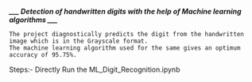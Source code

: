 ***___ Detection of handwritten digits with the help of Machine learning algorithms ___***
	
	The project diagnostically predicts the digit from the handwritten image which is in the Grayscale format.
 	The machine learning algorithm used for the same gives an optimum accuracy of 95.75%. 

Steps:-
Directly Run the ML_Digit_Recognition.ipynb

